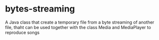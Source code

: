 # bytes-streaming
A Java class that create a temporary file from a byte streaming of another file, thaht can be used together with the class Media and MediaPlayer to reproduce songs
